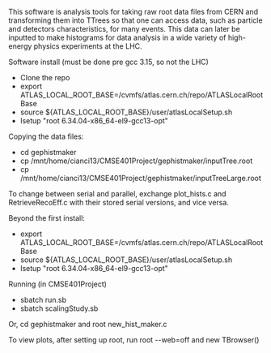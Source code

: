 This software is analysis tools for taking raw root data files from CERN and transforming them into TTrees so that one can access data, such as particle and detectors characteristics, for many events. This data can later be inputted to make histograms for data analysis in a wide variety of high-energy physics experiments at the LHC.

Software install (must be done pre gcc 3.15, so not the LHC)
- Clone the repo
- export ATLAS_LOCAL_ROOT_BASE=/cvmfs/atlas.cern.ch/repo/ATLASLocalRootBase
- source ${ATLAS_LOCAL_ROOT_BASE}/user/atlasLocalSetup.sh
- lsetup "root 6.34.04-x86_64-el9-gcc13-opt"

Copying the data files:
- cd gephistmaker
- cp /mnt/home/cianci13/CMSE401Project/gephistmaker/inputTree.root
- cp /mnt/home/cianci13/CMSE401Project/gephistmaker/inputTreeLarge.root

To change between serial and parallel, exchange plot_hists.c and RetrieveRecoEff.c with their stored serial versions, and vice versa.

Beyond the first install:
- export ATLAS_LOCAL_ROOT_BASE=/cvmfs/atlas.cern.ch/repo/ATLASLocalRootBase
- source ${ATLAS_LOCAL_ROOT_BASE}/user/atlasLocalSetup.sh
- lsetup "root 6.34.04-x86_64-el9-gcc13-opt"

Running (in CMSE401Project)
- sbatch run.sb
- sbatch scalingStudy.sb

Or, cd gephistmaker and root new_hist_maker.c

To view plots, after setting up root, run root --web=off and new TBrowser()


